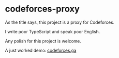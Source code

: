# codeforces-proxy

As the title says, this project is a proxy for Codeforces.

I write poor TypeScript and speak poor English.

Any polish for this project is welcome.

A just worked demo: [codeforces.ga](https://codeforces.ga)